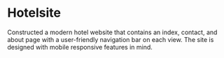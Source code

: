 # Hotelsite
Constructed a modern hotel website that contains an index, contact, and about page with a user-friendly navigation bar on each view. The site is designed with mobile responsive features in mind.

